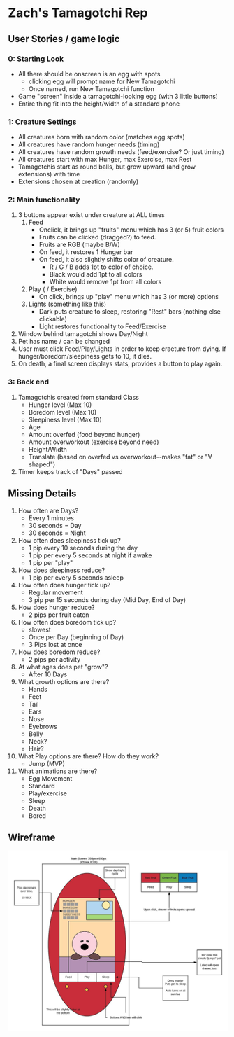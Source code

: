 # Zach's Tamagotchi Rep

## User Stories / game logic
### 0: Starting Look
* All there should be onscreen is an egg with spots
  * clicking egg will prompt name for New Tamagotchi
  * Once named, run New Tamagotchi function
* Game "screen" inside a tamagotchi-looking egg (with 3 little buttons)
* Entire thing fit into the height/width of a standard phone

### 1: Creature Settings
* All creatures born with random color (matches egg spots)
* All creatures have random hunger needs (timing)
* All creatures have random growth needs (feed/exercise? Or just timing)
* All creatures start with max Hunger, max Exercise, max Rest
* Tamagotchis start as round balls, but grow upward (and grow extensions) with time
* Extensions chosen at creation (randomly)

### 2: Main functionality
1. 3 buttons appear exist under creature at ALL times
    1. Feed
        * Onclick, it brings up "fruits" menu which has 3 (or 5) fruit colors
        * Fruits can be clicked (dragged?) to feed.
        * Fruits are RGB (maybe B/W)
        * On feed, it restores 1 Hunger bar
        * On feed, it also slightly shifts color of creature.
            * R / G / B adds 1pt to color of choice.
            * Black would add 1pt to all colors
            * White would remove 1pt from all colors
    2. Play ( / Exercise)
        * On click, brings up "play" menu which has 3 (or more) options
    3. Lights (something like this)
        * Dark puts creature to sleep, restoring "Rest" bars (nothing else clickable)
        * Light restores functionality to Feed/Exercise
2. Window behind tamagotchi shows Day/Night
3. Pet has name / can be changed
4. User must click Feed/Play/Lights in order to keep craeture from dying. If hunger/boredom/sleepiness gets to 10, it dies.
5. On death, a final screen displays stats, provides a button to play again.

### 3: Back end
1. Tamagotchis created from standard Class
    * Hunger level (Max 10)
    * Boredom level (Max 10)
    * Sleepiness level (Max 10)
    * Age
    * Amount overfed (food beyond hunger)
    * Amount overworkout (exercise beyond need)
    * Height/Width
    * Translate (based on overfed vs overworkout--makes "fat" or "V shaped")
2. Timer keeps track of "Days" passed

## Missing Details
1. How often are Days?
    * Every 1 minutes
    * 30 seconds = Day
    * 30 seconds = Night
2. How often does sleepiness tick up?
    * 1 pip every 10 seconds during the day
    * 1 pip per every 5 seconds at night if awake
    * 1 pip per "play"
3. How does sleepiness reduce?
    * 1 pip per every 5 seconds asleep
4.  How often does hunger tick up?
    * Regular movement
    * 3 pip per 15 seconds during day (Mid Day, End of Day)
5. How does hunger reduce?
    * 2 pips per fruit eaten
6.  How often does boredom tick up?
    * slowest
    * Once per Day (beginning of Day)
    * 3 Pips lost at once
7. How does boredom reduce?
    * 2 pips per activity
8. At what ages does pet "grow"?
    * After 10 Days
9. What growth options are there?
    * Hands
    * Feet
    * Tail
    * Ears
    * Nose
    * Eyebrows
    * Belly
    * Neck?
    * Hair?
10. What Play options are there? How do they work?
    * Jump (MVP)
11. What animations are there?
    * Egg Movement
    * Standard
    * Play/exercise
    * Sleep
    * Death
    * Bored

## Wireframe
![mainview:early](./images/Tamagotchi-Wireframe.jpeg)